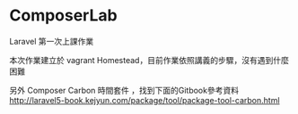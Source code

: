 # ComposerLab
Laravel 第一次上課作業

本次作業建立於 vagrant Homestead，目前作業依照講義的步驟，沒有遇到什麼困難

另外 Composer Carbon 時間套件 ，找到下面的Gitbook參考資料
http://laravel5-book.kejyun.com/package/tool/package-tool-carbon.html
